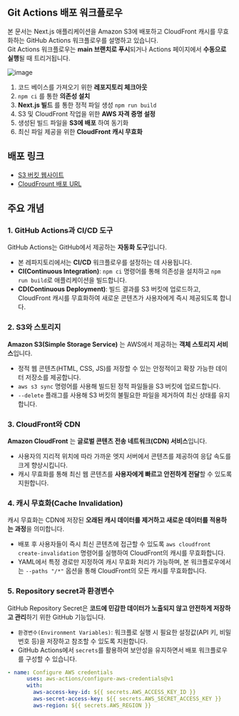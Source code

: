## Git Actions 배포 워크플로우

본 문서는 Next.js 애플리케이션을 Amazon S3에 배포하고 CloudFront 캐시를 무효화하는 GitHub Actions 워크플로우를 설명하고 있습니다. <br>
Git Actions 워크플로우는 **main 브랜치로 푸시**되거나 Actions 페이지에서  **수동으로 실행**될 때 트리거됩니다.

![image](https://github.com/user-attachments/assets/3b7ff5ea-08c0-43e2-a0a3-b145aee071f4)

1. 코드 베이스를 가져오기 위한 **레포지토리 체크아웃**
2. `npm ci` 를 통한 **의존성 설치**
3. **Next.js 빌드** 를 통한 정적 파일 생성 `npm run build`
4. S3 및 CloudFront 작업을 위한 **AWS 자격 증명 설정**
5. 생성된 빌드 파일을 **S3에 배포** 하여 동기화
6. 최신 파일 제공을 위한 **CloudFront 캐시 무효화**

## 배포 링크

- [S3 버킷 웹사이트](http://hanghae-plus-frondend-3rd.s3-website.ap-northeast-2.amazonaws.com/)
- [CloudFrount 배포 URL](https://d3qgmoc1zjnt2o.cloudfront.net)
  
## 주요 개념

### 1. GitHub Actions과 CI/CD 도구

GitHub Actions는 GitHub에서 제공하는 **자동화 도구**입니다.

- 본 레파지토리에서는 **CI/CD** 워크플로우를 설정하는 데 사용됩니다.
- **CI(Continuous Integration)**: `npm ci` 명령어를 통해 의존성을 설치하고 `npm run build`로 애플리케이션을 빌드합니다.
- **CD(Continuous Deployment)**: 빌드 결과를 S3 버킷에 업로드하고, CloudFront 캐시를 무효화하여 새로운 콘텐츠가 사용자에게 즉시 제공되도록 합니다.

### 2. S3와 스토리지

**Amazon S3(Simple Storage Service)** 는 AWS에서 제공하는 **객체 스토리지 서비스**입니다.

- 정적 웹 콘텐츠(HTML, CSS, JS)를 저장할 수 있는 안정적이고 확장 가능한 데이터 저장소를 제공합니다.
- `aws s3 sync` 명령어를 사용해 빌드된 정적 파일들을 S3 버킷에 업로드합니다.
- `--delete` 플래그를 사용해 S3 버킷의 불필요한 파일을 제거하여 최신 상태를 유지합니다.

### 3. CloudFront와 CDN

**Amazon CloudFront** 는 **글로벌 콘텐츠 전송 네트워크(CDN) 서비스**입니다.

- 사용자의 지리적 위치에 따라 가까운 엣지 서버에서 콘텐츠를 제공하여 응답 속도를 크게 향상시킵니다.
- 캐시 무효화를 통해 최신 웹 콘텐츠를 **사용자에게 빠르고 안전하게 전달**할 수 있도록 지원합니다.

### 4. 캐시 무효화(Cache Invalidation)

캐시 무효화는 CDN에 저장된 **오래된 캐시 데이터를 제거하고 새로운 데이터를 적용하는 과정**을 의미합니다.

- 배포 후 사용자들이 즉시 최신 콘텐츠에 접근할 수 있도록 `aws cloudfront create-invalidation` 명령어를 실행하여 CloudFront의 캐시를 무효화합니다.
- YAML에서 특정 경로만 지정하여 캐시 무효화 처리가 가능하며, 본 워크플로우에서는 `--paths "/*"` 옵션을 통해 CloudFront의 모든 캐시를 무효화합니다.

### 5. Repository secret과 환경변수

GitHub Repository Secret은 **코드에 민감한 데이터가 노출되지 않고 안전하게 저장하고 관리**하기 위한 GitHub 기능입니다.

- `환경변수(Environment Variables)`: 워크플로 실행 시 필요한 설정값(API 키, 비밀번호 등)을 저장하고 참조할 수 있도록 지원합니다.
- GitHub Actions에서 `secrets`를 활용하여 보안성을 유지하면서 배포 워크플로우를 구성할 수 있습니다.
```yaml
- name: Configure AWS credentials
      uses: aws-actions/configure-aws-credentials@v1
      with:
        aws-access-key-id: ${{ secrets.AWS_ACCESS_KEY_ID }}
        aws-secret-access-key: ${{ secrets.AWS_SECRET_ACCESS_KEY }}
        aws-region: ${{ secrets.AWS_REGION }}
```

